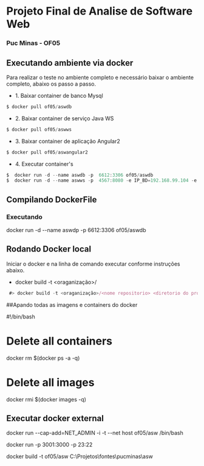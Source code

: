 # Projeto Final de Analise de Software Web
### Puc Minas - OF05 
## Executando ambiente via docker
Para realizar o teste no ambiente completo e necessário baixar o ambiente completo, abaixo os passo a passo.

* 1\. Baixar container de banco Mysql
```javascript
$ docker pull of05/aswdb
```
* 2\. Baixar container de serviço Java WS
```javascript
$ docker pull of05/aswws
```
* 3\. Baixar container de aplicação Angular2
```javascript
$ docker pull of05/aswangular2
```
* 4\. Executar container's
```javascript
$  docker run -d --name aswdb -p  6612:3306 of05/aswdb
$  docker run -d --name aswws -p  4567:8080 -e IP_BD=192.168.99.104 -e PORT_BD=6612 of05/aswws
```

## Compilando DockerFile

### Executando
 
 docker run -d --name aswdp -p  6612:3306 of05/aswdb












## Rodando Docker local
Iniciar o docker e na linha de comando executar conforme instruções abaixo.
* docker build -t <oraganização>/<nome repositorio> <diretorio do projeto asw>

```javascript
 #> docker build -t <oraganização>/<nome repositorio> <diretorio do projeto asw>

```
##Apando todas as imagens e containers do docker

#!/bin/bash
# Delete all containers
docker rm $(docker ps -a -q)
# Delete all images
docker rmi $(docker images -q)


## Executar docker external

docker run  --cap-add=NET_ADMIN -i -t --net host of05/asw /bin/bash


docker run -p 3001:3000 -p 23:22

docker build -t of05/asw C:\\Projetos\\fontes\\pucminas\\asw